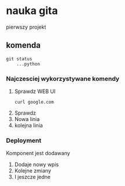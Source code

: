 
# nauka gita
pierwszy projekt

## komenda

    git status
        ...python
### Najczesciej wykorzystywane komendy
1. Sprawdz WEB UI
      ```
      curl google.com
      ```
2. Sprawdz
3. Nowa linia
4. kolejna linia

### Deployment

Komponent jest dodawany
1. Dodaje nowy wpis
2. Kolejne zmiany
3. I jeszcze jedne
